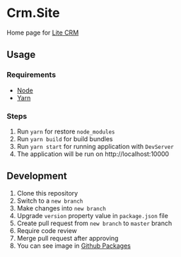 # Crm.Site
Home page for [Lite CRM](https://litecrm.org)

## Usage
### Requirements
- [Node](https://nodejs.org/en/download)
- [Yarn](https://classic.yarnpkg.com/en/docs/install)

### Steps
1. Run `yarn` for restore `node_modules`
2. Run `yarn build` for build bundles
3. Run `yarn start` for running application with `DevServer`
3. The application will be run on http://localhost:10000

## Development
1. Clone this repository
2. Switch to a `new branch`
3. Make changes into `new branch`
4. Upgrade `version` property value in `package.json` file
5. Create pull request from `new branch` to `master` branch
6. Require code review
7. Merge pull request after approving
8. You can see image in [Github Packages](https://github.com/ajupov/Crm.Site/packages)
